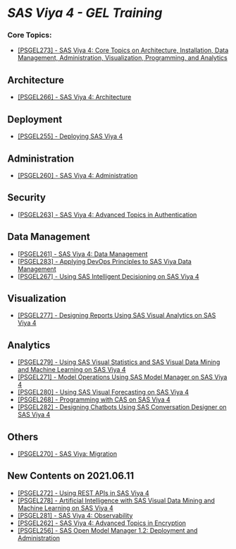 # _SAS Viya 4 - GEL Training_

### Core Topics:
- [[PSGEL273] - SAS Viya 4: Core Topics on Architecture, Installation, Data Management, Administration, Visualization, Programming, and Analytics](https://eduvle.sas.com/course/view.php?id=1977)

## Architecture
- [[PSGEL266] - SAS Viya 4: Architecture](https://eduvle.sas.com/course/view.php?id=1980)

## Deployment
- [[PSGEL255] - Deploying SAS Viya 4](https://eduvle.sas.com/course/view.php?id=1968)

## Administration
- [[PSGEL260] - SAS Viya 4: Administration](https://eduvle.sas.com/course/view.php?id=1974)

## Security
- [[PSGEL263] - SAS Viya 4: Advanced Topics in Authentication](https://eduvle.sas.com/course/view.php?id=1981)

## Data Management
- [[PSGEL261] - SAS Viya 4: Data Management](https://eduvle.sas.com/course/view.php?id=1975)
- [[PSGEL283] - Applying DevOps Principles to SAS Viya Data Management](https://eduvle.sas.com/course/view.php?id=1982)
- [[PSGEL267] - Using SAS Intelligent Decisioning on SAS Viya 4](https://eduvle.sas.com/course/view.php?id=1978&section=1)

## Visualization
- [[PSGEL277] - Designing Reports Using SAS Visual Analytics on SAS Viya 4](https://eduvle.sas.com/course/view.php?id=1971)

## Analytics
- [[PSGEL279] - Using SAS Visual Statistics and SAS Visual Data Mining and Machine Learning on SAS Viya 4](https://eduvle.sas.com/course/view.php?id=1989)
- [[PSGEL271] - Model Operations Using SAS Model Manager on SAS Viya 4](https://eduvle.sas.com/course/view.php?id=1973)
- [[PSGEL280] - Using SAS Visual Forecasting on SAS Viya 4](https://eduvle.sas.com/course/view.php?id=1976)
- [[PSGEL268] - Programming with CAS on SAS Viya 4](https://eduvle.sas.com/course/view.php?id=1979)
- [[PSGEL282] - Designing Chatbots Using SAS Conversation Designer on SAS Viya 4](https://eduvle.sas.com/course/view.php?id=1983)

## Others
- [[PSGEL270] - SAS Viya: Migration](https://eduvle.sas.com/course/view.php?id=1985)

## New Contents on 2021.06.11
- [[PSGEL272] - Using REST APIs in SAS Viya 4](https://eduvle.sas.com/course/view.php?id=1998)
- [[PSGEL278] - Artificial Intelligence with SAS Visual Data Mining and Machine Learning on SAS Viya 4](https://eduvle.sas.com/course/view.php?id=1996)
- [[PSGEL281] - SAS Viya 4: Observability](https://eduvle.sas.com/course/view.php?id=1995)
- [[PSGEL262] - SAS Viya 4: Advanced Topics in Encryption](https://eduvle.sas.com/course/view.php?id=1991)
- [[PSGEL256] - SAS Open Model Manager 1.2: Deployment and Administration](https://eduvle.sas.com/course/view.php?id=1834)
